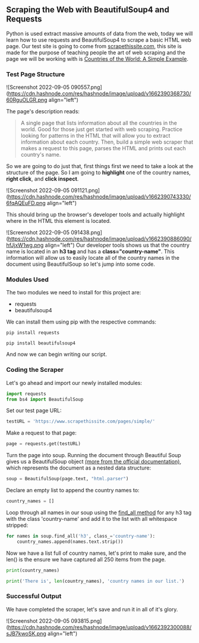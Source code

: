 ## Scraping the Web with BeautifulSoup4 and Requests

Python is used extract massive amounts of data from the web, today we will learn how to use requests and BeautifulSoup4 to scrape a basic HTML web page. Our test site is going to come from [scrapethissite.com](https://www.scrapethissite.com/), this site is made for the purpose of teaching people the art of web scraping and the page we will be working with is [Countries of the World: A Simple Example](https://www.scrapethissite.com/pages/simple/). 

### Test Page Structure
![Screenshot 2022-09-05 090557.png](https://cdn.hashnode.com/res/hashnode/image/upload/v1662390368730/60RguOLGR.png align="left")

The page's description reads: 
>A single page that lists information about all the countries in the world. Good for those just get started with web scraping. Practice looking for patterns in the HTML that will allow you to extract information about each country. Then, build a simple web scraper that makes a request to this page, parses the HTML and prints out each country's name.

So we are going to do just that, first things first we need to take a look at the structure of the page. So I am going to **highlight** one of the country names, **right click**, and **click inspect**.

![Screenshot 2022-09-05 091121.png](https://cdn.hashnode.com/res/hashnode/image/upload/v1662390743330/6fqAQEuFD.png align="left")

This should bring up the browser's developer tools and actually highlight where in the HTML this element is located.

![Screenshot 2022-09-05 091438.png](https://cdn.hashnode.com/res/hashnode/image/upload/v1662390886090/hfJjxW1wg.png align="left")
Our developer tools shows us that the country name is located in an **h3 tag** and has a **class="country-name"**. This information will allow us to easily locate all of the country names in the document using BeautifulSoup so let's jump into some code.

### Modules Used
The two modules we need to install for this project are:
- requests
- beautifulsoup4

We can install them using pip with the respective commands:
```
pip install requests
```
```
pip install beautifulsoup4
```
And now we can begin writing our script.

### Coding the Scraper
Let's go ahead and import our newly installed modules:

```py
import requests
from bs4 import BeautifulSoup
``` 
Set our test page URL:

```py
testURL = 'https://www.scrapethissite.com/pages/simple/'
``` 
Make a request to that page:

```py
page = requests.get(testURL)
```  
Turn the page into soup. Running the document through Beautiful Soup gives us a BeautifulSoup object [(more from the official documentation)](https://www.crummy.com/software/BeautifulSoup/bs4/doc/#beautifulsoup), which represents the document as a nested data structure:

```py
soup = BeautifulSoup(page.text, "html.parser")
``` 
Declare an empty list to append the country names to:
```py
country_names = []
```
Loop through all names in our soup using the [find_all method](https://www.crummy.com/software/BeautifulSoup/bs4/doc/#find-all) for any h3 tag with the class 'country-name' and add it to the list with all whitespace stripped:
```py
for names in soup.find_all('h3', class_='country-name'):
    country_names.append(names.text.strip())
```
Now we have a list full of country names, let's print to make sure, and the len() is the ensure we have captured all 250 items from the page.
```py
print(country_names)

print('There is', len(country_names), 'country names in our list.')
```
### Successful Output
We have completed the scraper, let's save and run it in all of it's glory.

![Screenshot 2022-09-05 093815.png](https://cdn.hashnode.com/res/hashnode/image/upload/v1662392300088/sJB7kwoSK.png align="left")
